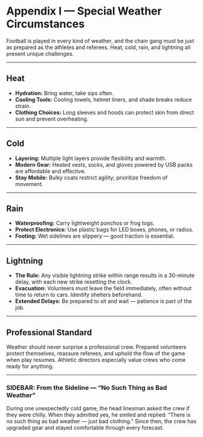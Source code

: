 # Appendix I — Special Weather Circumstances

Football is played in every kind of weather, and the chain gang must be just as 
prepared as the athletes and referees. Heat, cold, rain, and lightning all 
present unique challenges.  

---

## Heat

- **Hydration:** Bring water, take sips often.  
- **Cooling Tools:** Cooling towels, helmet liners, and shade breaks reduce 
  strain.  
- **Clothing Choices:** Long sleeves and hoods can protect skin from direct sun 
  and prevent overheating.  

---

## Cold

- **Layering:** Multiple light layers provide flexibility and warmth.  
- **Modern Gear:** Heated vests, socks, and gloves powered by USB packs are 
  affordable and effective.  
- **Stay Mobile:** Bulky coats restrict agility; prioritize freedom of movement.  

---

## Rain

- **Waterproofing:** Carry lightweight ponchos or frog togs.  
- **Protect Electronics:** Use plastic bags for LED boxes, phones, or radios.  
- **Footing:** Wet sidelines are slippery — good traction is essential.  

---

## Lightning

- **The Rule:** Any visible lightning strike within range results in a 30-minute 
  delay, with each new strike resetting the clock.  
- **Evacuation:** Volunteers must leave the field immediately, often without 
  time to return to cars. Identify shelters beforehand.  
- **Extended Delays:** Be prepared to sit and wait — patience is part of the job.  

---

## Professional Standard

Weather should never surprise a professional crew. Prepared volunteers protect 
themselves, reassure referees, and uphold the flow of the game when play 
resumes. Athletic directors especially value crews who come ready for anything.  

---

### SIDEBAR: From the Sideline — “No Such Thing as Bad Weather”

During one unexpectedly cold game, the head linesman asked the crew if they 
were chilly. When they admitted yes, he smiled and replied: “There is no such 
thing as bad weather — just bad clothing.” Since then, the crew has upgraded 
gear and stayed comfortable through every forecast.  
<!-- end-sidebar -->
